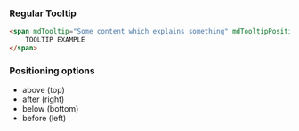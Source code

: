 ### Regular Tooltip
```html
<span mdTooltip="Some content which explains something" mdTooltipPosition="after">
    TOOLTIP EXAMPLE
</span>
```

### Positioning options
- above     (top)
- after     (right)
- below     (bottom)
- before    (left)
